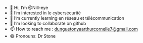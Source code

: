 - 👋 Hi, I’m @Nill-eye
- 👀 I’m interested in le cybersécurité
- 🌱 I’m currently learning en réseau et télécommunication
- 💞️ I’m looking to collaborate on github
- 📫 How to reach me : dunguetonyaarthurcornelle7@gmail.com
- 😄 Pronouns: Dr Stone

<!---
Nill-eye/Nill-eye is a ✨ special ✨ repository because its `README.md` (this file) appears on your GitHub profile.
You can click the Preview link to take a look at your changes.
--->
